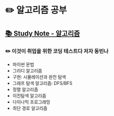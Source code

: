 # ✏️ 알고리즘 공부
  ## [📚 Study Note - 알고리즘](https://jaymon.notion.site/1e09c7d023484b6e872eae8b3b8562cf?v=b686c4203c9a4f48a6971d8a9dae31ec&pvs=4)
     
### ✏️ 이것이 취업을 위한 코딩 테스트다 저자 동빈나
  - 파이썬 문법
  - 그리디 알고리즘
  - 구현: 시뮬레이션과 완전 탐색
  - 그래프 탐색 알고리즘: DFS/BFS
  - 정렬 알고리즘
  - 이진탐색 알고리즘
  - 다이나믹 프로그래밍
  - 최단 경로 알고리즘
